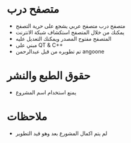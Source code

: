 # متصفح درب
* متصفح درب متصفح عربي يشجع على حرية التصفح
* يمكنك من خلال المتصفح استكشاف شبكة الانترنت
* المتصفح مفتوح المصدر ويمكنك التعديل عليه
* مبني على 
QT & C++
* تم تطويره من قبل عبدالرحمن angoone

# حقوق الطبع والنشر

* يمنع استخدام اسم المشروع

# ملاحظات
* لم يتم اكمال المشورع بعد وهو قيد التطوير
